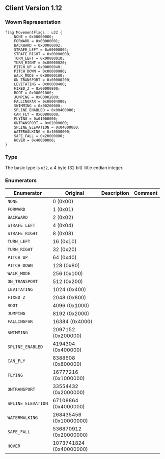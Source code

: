 ## Client Version 1.12

### Wowm Representation
```rust,ignore
flag MovementFlags : u32 {
    NONE = 0x00000000;    
    FORWARD = 0x00000001;    
    BACKWARD = 0x00000002;    
    STRAFE_LEFT = 0x00000004;    
    STRAFE_RIGHT = 0x00000008;    
    TURN_LEFT = 0x00000010;    
    TURN_RIGHT = 0x00000020;    
    PITCH_UP = 0x00000040;    
    PITCH_DOWN = 0x00000080;    
    WALK_MODE = 0x00000100;    
    ON_TRANSPORT = 0x00000200;    
    LEVITATING = 0x00000400;    
    FIXED_Z = 0x00000800;    
    ROOT = 0x00001000;    
    JUMPING = 0x00002000;    
    FALLINGFAR = 0x00004000;    
    SWIMMING = 0x00200000;    
    SPLINE_ENABLED = 0x00400000;    
    CAN_FLY = 0x00800000;    
    FLYING = 0x01000000;    
    ONTRANSPORT = 0x02000000;    
    SPLINE_ELEVATION = 0x04000000;    
    WATERWALKING = 0x10000000;    
    SAFE_FALL = 0x20000000;    
    HOVER = 0x40000000;    
}
```
### Type
The basic type is `u32`, a 4 byte (32 bit) little endian integer.
### Enumerators
| Enumerator | Original  | Description | Comment |
| --------- | -------- | ----------- | ------- |
| `NONE` | 0 (0x00) |  |  |
| `FORWARD` | 1 (0x01) |  |  |
| `BACKWARD` | 2 (0x02) |  |  |
| `STRAFE_LEFT` | 4 (0x04) |  |  |
| `STRAFE_RIGHT` | 8 (0x08) |  |  |
| `TURN_LEFT` | 16 (0x10) |  |  |
| `TURN_RIGHT` | 32 (0x20) |  |  |
| `PITCH_UP` | 64 (0x40) |  |  |
| `PITCH_DOWN` | 128 (0x80) |  |  |
| `WALK_MODE` | 256 (0x100) |  |  |
| `ON_TRANSPORT` | 512 (0x200) |  |  |
| `LEVITATING` | 1024 (0x400) |  |  |
| `FIXED_Z` | 2048 (0x800) |  |  |
| `ROOT` | 4096 (0x1000) |  |  |
| `JUMPING` | 8192 (0x2000) |  |  |
| `FALLINGFAR` | 16384 (0x4000) |  |  |
| `SWIMMING` | 2097152 (0x200000) |  |  |
| `SPLINE_ENABLED` | 4194304 (0x400000) |  |  |
| `CAN_FLY` | 8388608 (0x800000) |  |  |
| `FLYING` | 16777216 (0x1000000) |  |  |
| `ONTRANSPORT` | 33554432 (0x2000000) |  |  |
| `SPLINE_ELEVATION` | 67108864 (0x4000000) |  |  |
| `WATERWALKING` | 268435456 (0x10000000) |  |  |
| `SAFE_FALL` | 536870912 (0x20000000) |  |  |
| `HOVER` | 1073741824 (0x40000000) |  |  |
